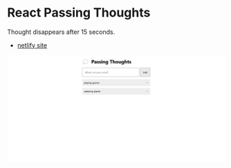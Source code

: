 # React Passing Thoughts

Thought disappears after 15 seconds.

- [netlify site](https://passing-thoughts-codecademy.netlify.app/)

![img](passing_thoughts.png)
